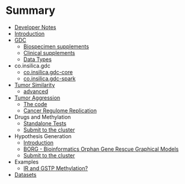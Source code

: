 # Summary

* [Developer Notes](README.md)
* [Introduction](introduction.md)
* [GDC](1_gdc/0_gdc.md)
   * [Biospecimen supplements](1_gdc/1_biospecimen_supplements.md)
   * [Clinical supplements](1_gdc/clinical_supplements.md)
   * [Data Types](1_gdc/data_types.md)
* co.insilica.gdc
   * [co.insilica.gdc-core](1_gdc/2_a_client.md)
   * [co.insilica.gdc-spark](1_gdc/3_gdc-spark.md)
* [Tumor Similarity](2_tumor_similarity/README.md)
   * [advanced](2_tumor_similarity/advanced.md)
* [Tumor Aggression](3_tumor_aggression/README.md)
   * [The code](3_tumor_aggression/test.md)
   * [Cancer Regulome Replication](3_tumor_aggression/cancer_regulome_replication.md)
* Drugs and Methylation
   * [Standalone Tests](examples/methylation/drugs_and_methylation.md)
   * [Submit to the cluster](examples/methylation/submit_to_cluster.md)
* Hypothesis Generation
   * [Introduction](examples/hypothesis_generation/introduction.md)
   * [BORG - Bioinformatics Orphan Gene Rescue Graphical Models](examples/hypothesis_generation/borg.md)
   * [Submit to the cluster](examples/hypothesis_generation/submit_to_the_cluster.md)
* Examples
   * [IR and GSTP Methylation?](examples/IR_Methylation.md)
* [Datasets](5_datasets/README.md)

